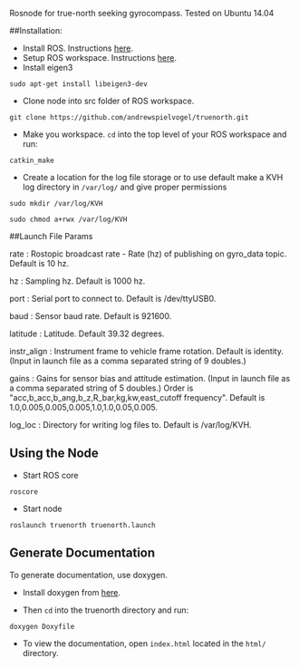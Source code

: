Rosnode for true-north seeking gyrocompass. Tested on Ubuntu 14.04

##Installation:

- Install ROS. Instructions [here](http://wiki.ros.org/indigo/Installation).
- Setup ROS workspace. Instructions [here](http://wiki.ros.org/ROS/Tutorials/InstallingandConfiguringROSEnvironment).
- Install eigen3
```
sudo apt-get install libeigen3-dev
```
- Clone node into src folder of ROS workspace.
```
git clone https://github.com/andrewspielvogel/truenorth.git
```
- Make you workspace. `cd` into the top level of your ROS workspace and run:
```
catkin_make
```
- Create a location for the log file storage or to use default make a KVH log directory in `/var/log/` and give proper permissions
```
sudo mkdir /var/log/KVH
```
```
sudo chmod a+rwx /var/log/KVH
```

##Launch File Params

rate : Rostopic broadcast rate - Rate (hz) of publishing on gyro_data topic. Default is 10 hz.

hz : Sampling hz. Default is 1000 hz.

port : Serial port to connect to. Default is /dev/ttyUSB0.

baud : Sensor baud rate. Default is 921600.

latitude : Latitude. Default 39.32 degrees.

instr_align : Instrument frame to vehicle frame rotation. Default is identity. (Input in launch file as a comma separated string of 9 doubles.)

gains : Gains for sensor bias and attitude estimation. (Input in launch file as a comma separated string of 5 doubles.) Order is "acc,b_acc,b_ang,b_z,R_bar,kg,kw,east_cutoff frequency". Default is 1.0,0.005,0.005,0.005,1.0,1.0,0.05,0.005.

log_loc : Directory for writing log files to. Default is /var/log/KVH.

## Using the Node

- Start ROS core
```
roscore
```
- Start node
```
roslaunch truenorth truenorth.launch
```

## Generate Documentation

To generate documentation, use doxygen.

- Install doxygen from [here](http://www.stack.nl/~dimitri/doxygen/download.html).

- Then `cd` into the truenorth directory and run:
```
doxygen Doxyfile
```

- To view the documentation, open `index.html` located in the `html/` directory.